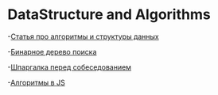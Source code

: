 # DataStructure and Algorithms

-[Статья про алгоритмы и структуры данных](https://proglib.io/p/rasprostranennye-algoritmy-i-struktury-dannyh-v-javascript-derevya-2021-10-18)

-[Бинарное дерево поиска](https://youtu.be/fnqUD4FTE5Q)

-[Шпаргалка перед собеседованием](https://habr.com/ru/company/vk/blog/350326/)

-[Алгоритмы в JS](https://proglib.io/p/rasprostranennye-algoritmy-i-struktury-dannyh-v-javascript-osnovnye-ponyatiya-i-rabota-s-massivami-2021-10-06)
